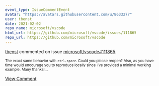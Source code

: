 ```yaml
---
event_type: IssueCommentEvent
avatar: "https://avatars.githubusercontent.com/u/863327?"
user: tbenst
date: 2021-02-02
repo_name: microsoft/vscode
html_url: https://github.com/microsoft/vscode/issues/111865
repo_url: https://github.com/microsoft/vscode
---
```


<a href='https://github.com/tbenst' target='_blank'>tbenst</a> commented on issue <a href='https://github.com/microsoft/vscode/issues/111865' target='_blank'>microsoft/vscode#111865</a>.

<small>The exact same behavior with `ctrl-space`. Could you please reopen? Also, as you have time would encourage you to reproduce locally since I've provided a minimal working example. Many thanks!...</small>

<a href='https://github.com/microsoft/vscode/issues/111865' target='_blank'>View Comment</a>